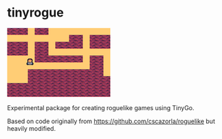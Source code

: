 # tinyrogue

![example screenshot](./images/hello.png)

Experimental package for creating roguelike games using TinyGo.

Based on code originally from https://github.com/cscazorla/roguelike but heavily modified.

